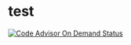 # test

[![Code Advisor On Demand Status](https://badges-stage01.caas.coverity.com/streams/2birqabk5t2dp6m2sfj8m32sag)](https://stage01.caas.coverity.com/streams/2birqabk5t2dp6m2sfj8m32sag/jobs)

